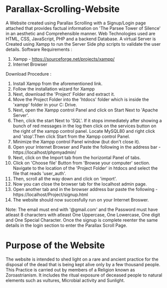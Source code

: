 # Parallax-Scrolling-Website
A Website created using Parallax Scrolling with a Signup/Login page attached that provides factual information on 'The Parsee Tower of Silence'  in an aesthetic and Comprehensible manner. Web Technologies used are HTML, CSS, JavaScript, PHP and a backend Database.
A virtual Server is Created using Xampp to run the Server Side php scripts to validate the user details.
Software Requirements :
1) Xampp - https://sourceforge.net/projects/xampp/
2) Internet Browser

Download Procedure :
1) Install Xampp from the aforementioned link.
2) Follow the installation wizard for Xampp
3) Next, download the 'Project' Folder and extract it.
4) Move the Project Folder into the 'htdocs' folder which is inside the 'xampp' folder in your C: Drive.
5) Next, open the Xampp control Panel and click on Start Next to 'Apache Server'.
6) Then, click the start Next to 'SQL'. If it stops immediately after showing a bunch of red messages in the log then click on the services button on the right of the xampp control panel. Locate MySQL80 and right click and 'stop'.Then click Start from the Xampp control Panel.
7) Minimize the Xampp control Panel window (but don't close it).
8) Open your Internet Browser and Paste the following in the address bar - https://localhost/phpmyadmin/
9) Next, click on the Import tab from the horizontal Panel of tabs.
10) Click on 'Choose file' Button from 'Browse your computer' section. Navigate to the location of the 'Project Folder' in htdocs and select the file that reads 'user_auth'.
11) Then, scroll all the way down and click on 'import'.
12) Now you can close the browser tab for the localhost admin page.
13) Open another tab and in the browser address bar paste the following - https://localhost/Project/signup.html
14) The website should now succesfully run on your Internet Broswer.

Note: The email must end with '@gmail.com' and the Password must have atleast 8 characters with atleast One Uppercase, One Lowercase, One digit and One Special Character.
Once the signup is complete reenter the same details in the login section to enter the Parallax Scroll Page.

# Purpose of the Website
The website is intended to shed light on a rare and ancient practice for the disposal of the dead that is being kept alive only by a few thousand people.
This Practice is carried out by members of a Religion known as Zoroastrianism. It includes the ritual exposure of deceased people to natural elements such as vultures, Microbial activity and Sunlight.
